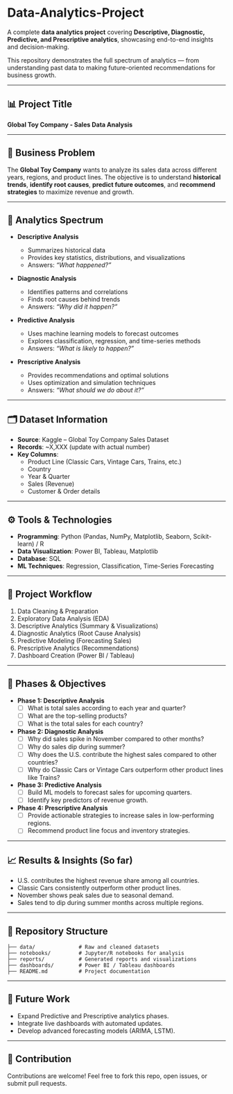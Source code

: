 # Data-Analytics-Project  

A complete **data analytics project** covering **Descriptive, Diagnostic, Predictive, and Prescriptive analytics**, showcasing end-to-end insights and decision-making.  

This repository demonstrates the full spectrum of analytics — from understanding past data to making future-oriented recommendations for business growth.  

---

## 📊 Project Title  
**Global Toy Company - Sales Data Analysis**  

---

## 🎯 Business Problem  
The **Global Toy Company** wants to analyze its sales data across different years, regions, and product lines. The objective is to understand **historical trends**, **identify root causes**, **predict future outcomes**, and **recommend strategies** to maximize revenue and growth.  

---

## 🔎 Analytics Spectrum  

- **Descriptive Analysis**  
  - Summarizes historical data  
  - Provides key statistics, distributions, and visualizations  
  - Answers: *“What happened?”*  

- **Diagnostic Analysis**  
  - Identifies patterns and correlations  
  - Finds root causes behind trends  
  - Answers: *“Why did it happen?”*  

- **Predictive Analysis**  
  - Uses machine learning models to forecast outcomes  
  - Explores classification, regression, and time-series methods  
  - Answers: *“What is likely to happen?”*  

- **Prescriptive Analysis**  
  - Provides recommendations and optimal solutions  
  - Uses optimization and simulation techniques  
  - Answers: *“What should we do about it?”*  

---

## 🗂️ Dataset Information  
- **Source**: Kaggle – Global Toy Company Sales Dataset  
- **Records**: ~X,XXX (update with actual number)  
- **Key Columns**:  
  - Product Line (Classic Cars, Vintage Cars, Trains, etc.)  
  - Country  
  - Year & Quarter  
  - Sales (Revenue)  
  - Customer & Order details  

---

## ⚙️ Tools & Technologies  
- **Programming**: Python (Pandas, NumPy, Matplotlib, Seaborn, Scikit-learn) / R  
- **Data Visualization**: Power BI, Tableau, Matplotlib  
- **Database**: SQL  
- **ML Techniques**: Regression, Classification, Time-Series Forecasting  

---

## 🚀 Project Workflow  
1. Data Cleaning & Preparation  
2. Exploratory Data Analysis (EDA)  
3. Descriptive Analytics (Summary & Visualizations)  
4. Diagnostic Analytics (Root Cause Analysis)  
5. Predictive Modeling (Forecasting Sales)  
6. Prescriptive Analytics (Recommendations)  
7. Dashboard Creation (Power BI / Tableau)  

---

## 📌 Phases & Objectives  

- **Phase 1: Descriptive Analysis**  
  - [ ] What is total sales according to each year and quarter?  
  - [ ] What are the top-selling products?  
  - [ ] What is the total sales for each country?  

- **Phase 2: Diagnostic Analysis**  
  - [ ] Why did sales spike in November compared to other months?  
  - [ ] Why do sales dip during summer?  
  - [ ] Why does the U.S. contribute the highest sales compared to other countries?  
  - [ ] Why do Classic Cars or Vintage Cars outperform other product lines like Trains?  

- **Phase 3: Predictive Analysis**  
  - [ ] Build ML models to forecast sales for upcoming quarters.  
  - [ ] Identify key predictors of revenue growth.  

- **Phase 4: Prescriptive Analysis**  
  - [ ] Provide actionable strategies to increase sales in low-performing regions.  
  - [ ] Recommend product line focus and inventory strategies.  

---

## 📈 Results & Insights (So far)  
- U.S. contributes the highest revenue share among all countries.  
- Classic Cars consistently outperform other product lines.  
- November shows peak sales due to seasonal demand.  
- Sales tend to dip during summer months across multiple regions.  

---

## 📂 Repository Structure  
```
├── data/              # Raw and cleaned datasets
├── notebooks/         # Jupyter/R notebooks for analysis
├── reports/           # Generated reports and visualizations
├── dashboards/        # Power BI / Tableau dashboards
├── README.md          # Project documentation
```

---

## 🔮 Future Work  
- Expand Predictive and Prescriptive analytics phases.  
- Integrate live dashboards with automated updates.  
- Develop advanced forecasting models (ARIMA, LSTM).  

---

## 🤝 Contribution  
Contributions are welcome! Feel free to fork this repo, open issues, or submit pull requests.  


